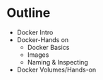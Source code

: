 # Outline
* Docker Intro
* Docker-Hands on
    * Docker Basics
    * Images
    * Naming & Inspecting
* Docker Volumes/Hands-on
